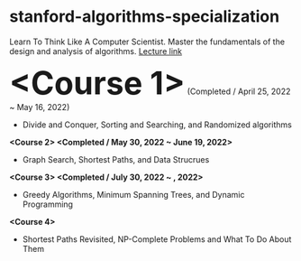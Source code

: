 # stanford-algorithms-specialization
Learn To Think Like A Computer Scientist. Master the fundamentals of the design and analysis of algorithms.
[Lecture link](https://www.coursera.org/specializations/algorithms)

<span style="font-size:4em;"><strong>&lt;Course 1&gt;</strong></span> (Completed / April 25, 2022 ~ May 16, 2022)
- Divide and Conquer, Sorting and Searching, and Randomized algorithms

**&lt;Course 2&gt; <Completed / May 30, 2022 ~ June 19, 2022>**
- Graph Search, Shortest Paths, and Data Strucrues

**&lt;Course 3&gt; <Completed / July 30, 2022 ~ , 2022>**
- Greedy Algorithms, Minimum Spanning Trees, and Dynamic Programming

**&lt;Course 4&gt;**
- Shortest Paths Revisited, NP-Complete Problems and What To Do About Them
